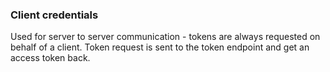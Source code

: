 ### Client credentials

Used for server to server communication - tokens are always requested on behalf of a client. Token request is sent to the token endpoint and get an access token back.